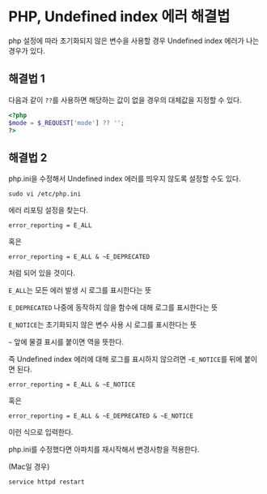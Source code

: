 # PHP, Undefined index 에러 해결법

php 설정에 따라 초기화되지 않은 변수을 사용할 경우 Undefined index 에러가 나는 경우가 있다. 



## 해결법 1

다음과 같이 `??`를 사용하면 해당하는 값이 없을 경우의 대체값을 지정할 수 있다.

```php
<?php
$mode = $_REQUEST['mode'] ?? '';
?>
```

## 해결법 2

php.ini을 수정해서 Undefined index 에러를 띄우지 않도록 설정할 수도 있다.

```
sudo vi /etc/php.ini
```

에러 리포팅 설정을 찾는다.

```
error_reporting = E_ALL
```

혹은

```
error_reporting = E_ALL & ~E_DEPRECATED
```
처럼 되어 있을 것이다. 

`E_ALL`는 모든 에러 발생 시 로그를 표시한다는 뜻

`E_DEPRECATED` 나중에 동작하지 않을 함수에 대해 로그를 표시한다는 뜻

`E_NOTICE`는 초기화되지 않은 변수 사용 시 로그를 표시한다는 뜻

`~` 앞에 물결 표시를 붙이면 역을 뜻한다.

즉 Undefined index 에러에 대해 로그를 표시하지 않으려면 `~E_NOTICE`를 뒤에 붙이면 된다.

```
error_reporting = E_ALL & ~E_NOTICE
```

혹은 

```
error_reporting = E_ALL & ~E_DEPRECATED & ~E_NOTICE
```

이런 식으로 입력한다.

php.ini를 수정했다면 아파치를 재시작해서 변경사항을 적용한다.

(Mac일 경우)
```
service httpd restart
```